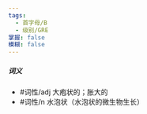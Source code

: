 ```yaml
---
tags:
  - 首字母/B
  - 级别/GRE
掌握: false
模糊: false
---
```

##### 词义
- #词性/adj  大疱状的；胀大的
- #词性/n  水泡状（水泡状的微生物生长）

